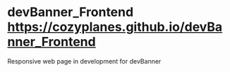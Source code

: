# devBanner_Frontend https://cozyplanes.github.io/devBanner_Frontend
Responsive web page in development for devBanner

